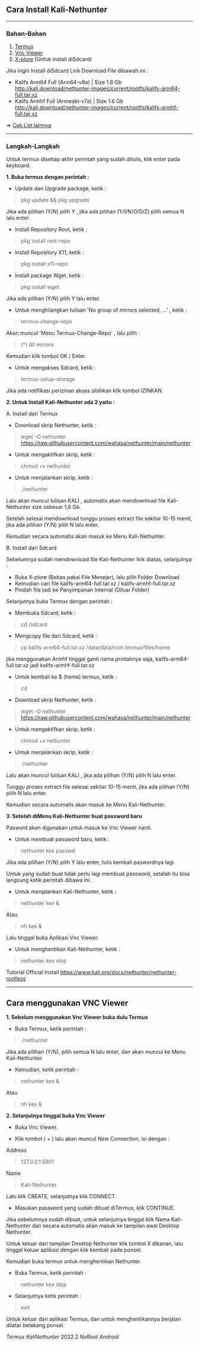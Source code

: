 ## Cara Install Kali-Nethunter
---------------
### Bahan-Bahan
1. [Termux](https://github.com/termux/termux-app/releases)
2. [Vnc Viewer](https://play.google.com/store/apps/details?id=com.realvnc.viewer.android)
3. [X-plore](https://play.google.com/store/apps/details?id=com.lonelycatgames.Xplore)
(Untuk install diSdcard)

Jika ingin Install diSdcard Link Download File dibawah ini :

* Kalifs Arm64 Full (Arm64-v8a) | Size 1.6 Gb
http://kali.download/nethunter-images/current/rootfs/kalifs-arm64-full.tar.xz
* Kalifs Armhf Full (Armeabi-v7a) | Size 1.6 Gb
http://kali.download/nethunter-images/current/rootfs/kalifs-armhf-full.tar.xz

=> [Cek List lainnya](http://kali.download/nethunter-images/current/rootfs/?C=S&O=D)


-------------------
### Langkah-Langkah

Untuk termux disetiap akhir perintah yang sudah ditulis, klik enter pada keyboard.

**1. Buka termux dengan perintah :**

* Update dan Upgrade package, ketik :
> pkg update && pkg upgrade

Jika ada pilihan (Y/N) pilih Y , jika ada pilihan (Y/I/N/O/D/Z) pilih semua N lalu enter.

* Install Repository Root, ketik :
> pkg install root-repo

* Install Repository X11, ketik :
> pkg install x11-repo

* Install package Wget, ketik :
> pkg install wget

Jika ada pilihan (Y/N) pilih Y lalu enter.

* Untuk menghilangkan tulisan 'No group of mirrors selected, ...' , ketik :

> termux-change-repo

Akan muncul 'Menu Termux-Change-Repo' , lalu pilih :
> (*) All mirrors

Kemudian klik tombol OK / Enter.

* Untuk mengakses Sdcard, ketik :

> termux-setup-storage

Jika ada notifikasi perizinan akses silahkan klik tombol IZINKAN.



**2. Untuk Install Kali-Nethunter ada 2 yaitu :**

A. Install dari Termux

* Download skrip Nethunter, ketik :
> wget -O nethunter https://raw.githubusercontent.com/wahasa/nethunter/main/nethunter

* Untuk mengaktifkan skrip, ketik :
> chmod +x nethunter

* Untuk menjalankan skrip, ketik :
> ./nethunter

Lalu akan muncul tulisan KALI , automatis akan mendownload file Kali-Nethunter size sebesar 1,6 Gb.

Setelah selesai mendownload tunggu proses extract file sekitar 10-15 menit, jika ada pilihan (Y/N) pilih N lalu enter.

Kemudian secara automatis akan masuk ke Menu Kali-Nethunter.

B. Install dari Sdcard

Sebelumnya sudah mendownload file Kali-Nethunter link diatas, selanjutnya :

* Buka X-plore (Bebas pakai File Menejer), lalu pilih Folder Download
* Kemudian cari file  kalifs-arm64-full.tar.xz / kalifs-armhf-full.tar.xz
* Pindah file tadi ke Penyimpanan Internal (Diluar Folder) 

Selanjutnya buka Termux dengan perintah :

* Membuka Sdcard, ketik :
> cd /sdcard

* Mengcopy file dari Sdcard, ketik :
> cp kalifs-arm64-full.tar.xz /data/data/com.termux/files/home

jika menggunakan Armhf tinggal ganti nama printahnya saja, kalifs-arm64-full.tar.xz jadi kalifs-armhf-full.tar.xz

* Untuk kembali ke $ (home) termux, ketik :
> cd

* Download skrip Nethunter, ketik :
> wget -O nethunter https://raw.githubusercontent.com/wahasa/nethunter/main/nethunter

* Untuk mengaktifkan skrip, ketik :
> chmod +x nethunter

* Untuk menjalankan skrip,  ketik :
> ./nethunter

Lalu akan muncul tulisan KALI , jika ada pilihan (Y/N) pilih N lalu enter.

Tunggu proses extract file selesai sekitar 10-15 menit, jika ada pilihan (Y/N) pilih N lalu enter.

Kemudian secara automatis akan masuk ke Menu Kali-Nethunter.



**3. Setelah diMenu Kali-Nethunter buat password baru**

Pasword akan digunakan untuk masuk ke Vnc Viewer nanti.

* Untuk membuat password baru, ketik :
> nethunter kex passwd

Jika ada pilihan (Y/N) pilih Y lalu enter, tulis kembali paswordnya lagi.

Untuk yang sudah buat tidak perlu lagi membuat password, setelah itu bisa langsung ketik perintah dibawa ini.

* Untuk menjalankan Kali-Nethunter, ketik :
> nethunter kex &

Atau
> nh kex &

Lalu tinggal buka Aplikasi Vnc Viewer.

* Untuk menghentikan Kali-Nethunter, ketik :
> nethunter kex stop

Tutorial Official Install
https://www.kali.org/docs/nethunter/nethunter-rootless


------------------------------

## Cara menggunakan VNC Viewer

**1. Sebelum menggunakan Vnc Viewer buka dulu Termux**
* Buka Termux, ketik perintah :
> ./nethunter

Jika ada pilihan (Y/N), pilih semua N lalu enter, dan akan muncul ke Menu Kali-Nethunter.

* Kemudian, ketik perintah :

>nethunter kex &

Atau
>nh kex &

**2. Selanjutnya tinggal buka Vnc Viewer**

* Buka Vnc Viewer.

* Klik tombol ( + ) lalu akan muncul New Connection, isi dengan :

Address
> 127.0.0.1:5901

Name
> Kali-Nethunter

Lalu klik CREATE, selanjutnya klik CONNECT.

* Masukan password yang sudah dibuat diTermux, klik CONTINUE.

Jika sebelumnya sudah dibuat, untuk selanjutnya tinggal klik Nama Kali-Nethunter dan secara automatis akan masuk ke tampilan awal Desktop Nethunter.

Untuk keluar dari tampilan Desktop Nethunter klik tombol X dikanan, lalu tinggal keluar aplikasi dengan klik kembali pada ponsel.

Kemudian buka termux untuk menghentikan Nethunter.

* Buka Termux, ketik perintah :

> nethunter kex stop

* Selanjutnya ketik perintah :

> exit

Untuk keluar dari aplikasi Termux, dan untuk menghentikannya berjalan dilatar belakang ponsel.



$Termux$
$KaliNethunter$
$2022.2$
$NoRoot$
$Android$
